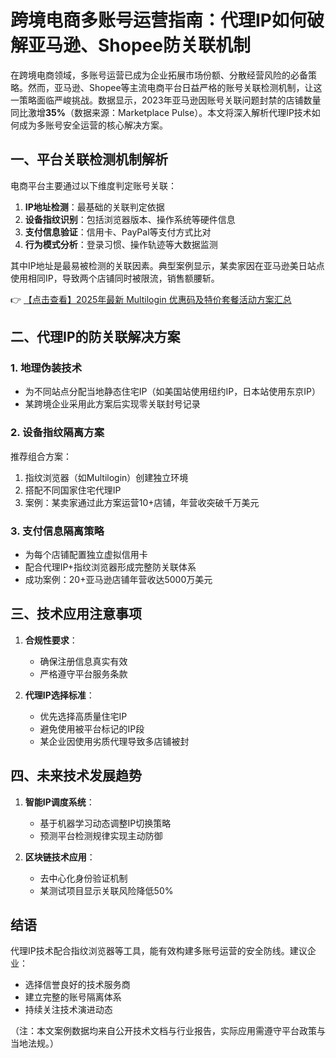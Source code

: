 # 跨境电商多账号运营指南：代理IP如何破解亚马逊、Shopee防关联机制

在跨境电商领域，多账号运营已成为企业拓展市场份额、分散经营风险的必备策略。然而，亚马逊、Shopee等主流电商平台日益严格的账号关联检测机制，让这一策略面临严峻挑战。数据显示，2023年亚马逊因账号关联问题封禁的店铺数量同比激增**35%**（数据来源：Marketplace Pulse）。本文将深入解析代理IP技术如何成为多账号安全运营的核心解决方案。

## 一、平台关联检测机制解析

电商平台主要通过以下维度判定账号关联：

1. **IP地址检测**：最基础的关联判定依据
2. **设备指纹识别**：包括浏览器版本、操作系统等硬件信息
3. **支付信息验证**：信用卡、PayPal等支付方式比对
4. **行为模式分析**：登录习惯、操作轨迹等大数据监测

其中IP地址是最易被检测的关联因素。典型案例显示，某卖家因在亚马逊美日站点使用相同IP，导致两个店铺同时被限流，销售额腰斩。

👉 [【点击查看】2025年最新 Multilogin 优惠码及特价套餐活动方案汇总](https://bit.ly/multIlogin)

## 二、代理IP的防关联解决方案

### 1. 地理伪装技术
- 为不同站点分配当地静态住宅IP（如美国站使用纽约IP，日本站使用东京IP）
- 某跨境企业采用此方案后实现零关联封号记录

### 2. 设备指纹隔离方案
推荐组合方案：
1. 指纹浏览器（如Multilogin）创建独立环境
2. 搭配不同国家住宅代理IP
3. 案例：某卖家通过此方案运营10+店铺，年营收突破千万美元

### 3. 支付信息隔离策略
- 为每个店铺配置独立虚拟信用卡
- 配合代理IP+指纹浏览器形成完整防关联体系
- 成功案例：20+亚马逊店铺年营收达5000万美元

## 三、技术应用注意事项

1. **合规性要求**：
   - 确保注册信息真实有效
   - 严格遵守平台服务条款

2. **代理IP选择标准**：
   - 优先选择高质量住宅IP
   - 避免使用被平台标记的IP段
   - 某企业因使用劣质代理导致多店铺被封

## 四、未来技术发展趋势

1. **智能IP调度系统**：
   - 基于机器学习动态调整IP切换策略
   - 预测平台检测规律实现主动防御

2. **区块链技术应用**：
   - 去中心化身份验证机制
   - 某测试项目显示关联风险降低50%

## 结语

代理IP技术配合指纹浏览器等工具，能有效构建多账号运营的安全防线。建议企业：
- 选择信誉良好的技术服务商
- 建立完整的账号隔离体系
- 持续关注技术演进动态

（注：本文案例数据均来自公开技术文档与行业报告，实际应用需遵守平台政策与当地法规。）